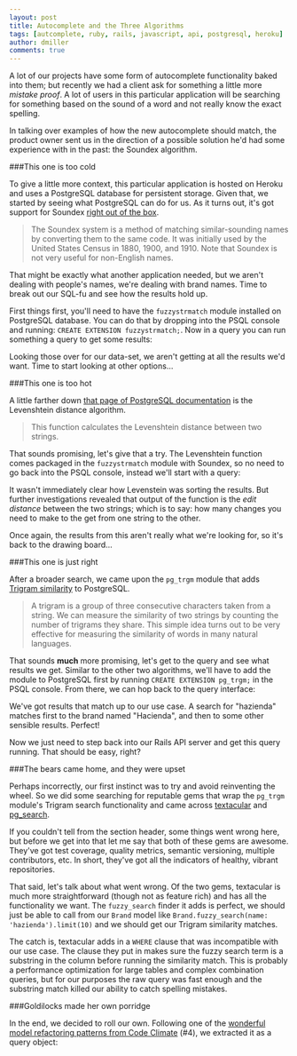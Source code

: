 ```yaml
---
layout: post
title: Autocomplete and the Three Algorithms
tags: [autcomplete, ruby, rails, javascript, api, postgresql, heroku]
author: dmiller
comments: true
---
```


A lot of our projects have some form of autocomplete functionality baked into them; but recently we had a client ask for something a little more *mistake proof*. A lot of users in this particular application will be searching for something based on the sound of a word and not really know the exact spelling.

In talking over examples of how the new autocomplete should match, the product owner sent us in the direction of a possible solution he'd had some experience with in the past: the Soundex algorithm.

<!-- #REST#BEGIN -->

###This one is too cold

To give a little more context, this particular application is hosted on Heroku and uses a PostgreSQL database for persistent storage. Given that, we started by seeing what PostgreSQL can do for us. As it turns out, it's got support for Soundex [right out of the box](http://www.postgresql.org/docs/8.3/static/fuzzystrmatch.html).

> The Soundex system is a method of matching similar-sounding names by converting them to the same code. It was initially used by the United States Census in 1880, 1900, and 1910. Note that Soundex is not very useful for non-English names.

That might be exactly what another application needed, but we aren't dealing with people's names, we're dealing with brand names. Time to break out our SQL-fu and see how the results hold up.

First things first, you'll need to have the `fuzzystrmatch` module installed on PostgreSQL database. You can do that by dropping into the PSQL console and running: `CREATE EXTENSION fuzzystrmatch;`. Now in a query you can run something a query to get some results:

<script src="https://gist.github.com/9223335.js?file=soundex.sql"></script>

Looking those over for our data-set, we aren't getting at all the results we'd want. Time to start looking at other options…

###This one is too hot

A little farther down [that page of PostgreSQL documentation](http://www.postgresql.org/docs/8.3/static/fuzzystrmatch.html) is the Levenshtein distance algorithm. 

> This function calculates the Levenshtein distance between two strings.

That sounds promising, let's give that a try. The Levenshtein function comes packaged in the `fuzzystrmatch` module with Soundex, so no need to go back into the PSQL console, instead we'll start with a query: 

<script src="https://gist.github.com/9223335.js?file=levenshtein.sql"></script>

It wasn't immediately clear how Levenstein was sorting the results. But further investigations revealed that output of the function is the *edit distance* between the two strings; which is to say: how many changes you need to make to the get from one string to the other.

Once again, the results from this aren't really what we're looking for, so it's back to the drawing board…

###This one is just right

After a broader search, we came upon the `pg_trgm` module that adds [Trigram similarity](http://www.postgresql.org/docs/8.3/static/pgtrgm.html) to PostgreSQL.

> A trigram is a group of three consecutive characters taken from a string. We can measure the similarity of two strings by counting the number of trigrams they share. This simple idea turns out to be very effective for measuring the similarity of words in many natural languages.

That sounds **much** more promising, let's get to the query and see what results we get. Similar to the other two algorithms, we'll have to add the module to PostgreSQL first by running `CREATE EXTENSION pg_trgm;` in the PSQL console. From there, we can hop back to the query interface: 

<script src="https://gist.github.com/9223335.js?file=trigram.sql"></script>

We've got results that match up to our use case. A search for "hazienda" matches first to the brand named "Hacienda", and then to some other sensible results. Perfect!

Now we just need to step back into our Rails API server and get this query running. That should be easy, right?

###The bears came home, and they were upset

Perhaps incorrectly, our first instinct was to try and avoid reinventing the wheel. So we did some searching for reputable gems that wrap the `pg_trgm` module's Trigram search functionality and came across [textacular](https://github.com/textacular/textacular) and [pg_search](https://github.com/Casecommons/pg_search).

If you couldn't tell from the section header, some things went wrong here, but before we get into that let me say that both of these gems are awesome. They've got test coverage, quality metrics, semantic versioning, multiple contributors, etc. In short, they've got all the indicators of healthy, vibrant repositories.

That said, let's talk about what went wrong. Of the two gems, textacular is much more straightforward (though not as feature rich) and has all the functionality we want. The `fuzzy_search` finder it adds is perfect, we should just be able to call from our `Brand` model like `Brand.fuzzy_search(name: 'hazienda').limit(10)` and we should get our Trigram similarity matches.

The catch is, textacular adds in a `WHERE` clause that was incompatible with our use case. The clause they put in makes sure the fuzzy search term is a substring in the column before running the similarity match. This is probably a performance optimization for large tables and complex combination queries, but for our purposes the raw query was fast enough and the substring match killed our ability to catch spelling mistakes.

###Goldilocks made her own porridge

In the end, we decided to roll our own. Following one of the [wonderful model refactoring patterns from Code Climate](http://blog.codeclimate.com/blog/2012/10/17/7-ways-to-decompose-fat-activerecord-models/) (#4), we extracted it as a query object:

<script src="https://gist.github.com/9223335.js?file=similar_brands_query.rb"></script>

<script src="https://gist.github.com/9223335.js?file=brands_controller.rb"></script>

<!-- #REST#END -->
